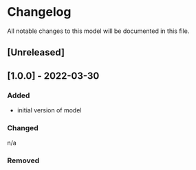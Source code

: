 # Changelog
All notable changes to this model will be documented in this file.

## [Unreleased]

## [1.0.0] - 2022-03-30
### Added
- initial version of model

### Changed
n/a

### Removed

